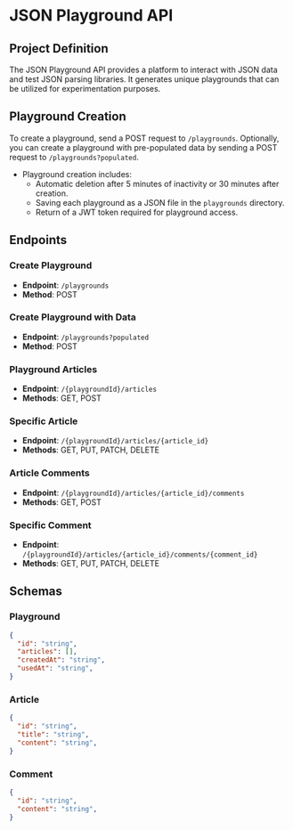 # JSON Playground API

## Project Definition

The JSON Playground API provides a platform to interact with JSON data and test JSON parsing libraries. It generates unique playgrounds that can be utilized for experimentation purposes.

## Playground Creation

To create a playground, send a POST request to `/playgrounds`. Optionally, you can create a playground with pre-populated data by sending a POST request to `/playgrounds?populated`.

- Playground creation includes:
  - Automatic deletion after 5 minutes of inactivity or 30 minutes after creation.
  - Saving each playground as a JSON file in the `playgrounds` directory.
  - Return of a JWT token required for playground access.

## Endpoints

### Create Playground
- **Endpoint**: `/playgrounds`
- **Method**: POST

### Create Playground with Data
- **Endpoint**: `/playgrounds?populated`
- **Method**: POST

### Playground Articles
- **Endpoint**: `/{playgroundId}/articles`
- **Methods**: GET, POST

### Specific Article
- **Endpoint**: `/{playgroundId}/articles/{article_id}`
- **Methods**: GET, PUT, PATCH, DELETE

### Article Comments
- **Endpoint**: `/{playgroundId}/articles/{article_id}/comments`
- **Methods**: GET, POST

### Specific Comment
- **Endpoint**: `/{playgroundId}/articles/{article_id}/comments/{comment_id}`
- **Methods**: GET, PUT, PATCH, DELETE

## Schemas

### Playground
```json
{
  "id": "string",
  "articles": [],
  "createdAt": "string",
  "usedAt": "string",
}
```

### Article
```json
{
  "id": "string",
  "title": "string",
  "content": "string",
}
```

### Comment
```json
{
  "id": "string",
  "content": "string",
}
```
